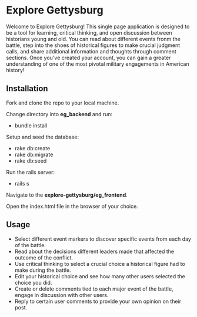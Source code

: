 # Explore Gettysburg

Welcome to Explore Gettysburg! This single page application is designed to be a tool for learning, critical thinking, and open discussion between historians young and old. You can read about different events fronm the battle, step into the shoes of historical figures to make crucial judgment calls, and share additional information and thoughts through comment sections. Once you've created your account, you can gain a greater understanding of one of the most pivotal military engagements in American history!

## Installation

Fork and clone the repo to your local machine.

Change directory into **eg_backend** and run:

 - bundle install

Setup and seed the database:

- rake db:create
- rake db:migrate
- rake db:seed

Run the rails server:

- rails s

Navigate to the **explore-gettysburg/eg_frontend**.

Open the index.html file in the browser of your choice.

## Usage

- Select different event markers to discover specific events from each day of the battle.
- Read about the decisions different leaders made that affected the outcome of the conflict.
- Use critical thinking to select a crucial choice a historical figure had to make during the battle.
- Edit your historical choice and see how many other users selected the choice you did.
- Create or delete comments tied to each major event of the battle, engage in discussion with other users.
- Reply to certain user comments to provide your own opinion on their post.
